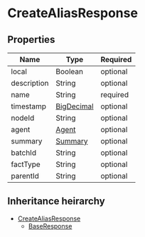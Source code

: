 

# CreateAliasResponse

## Properties

Name | Type | Required
-------- | -------- | --------
local | Boolean | optional
description | String | optional
name | String | required
timestamp | [BigDecimal](BigDecimal.md) | optional
nodeId | String | optional
agent | [Agent](Agent.md) | optional
summary | [Summary](Summary.md) | optional
batchId | String | optional
factType | String | optional
parentId | String | optional




## Inheritance heirarchy


* [CreateAliasResponse](CreateAliasResponse.md)
    * [BaseResponse](BaseResponse.md)
